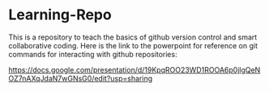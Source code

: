 # Learning-Repo

This is a repository to teach the basics of github version control and smart collaborative coding. Here is the link to the powerpoint for reference on git commands for interacting with github repositories:


https://docs.google.com/presentation/d/19KpqROO23WD1ROOA6p0jlgQeNOZ7nAXqJdaN7wGNsG0/edit?usp=sharing 
